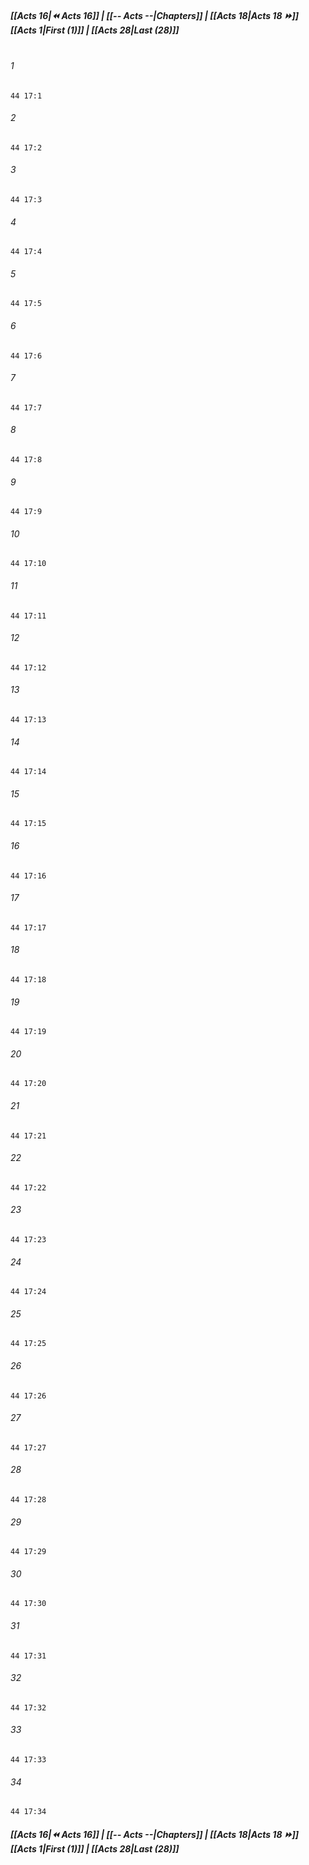 
##### **[[Acts 16|⏪ Acts 16]] | [[-- Acts --|Chapters]] | [[Acts 18|Acts 18 ⏩]]**<br>**[[Acts 1|First (1)]] | [[Acts 28|Last (28)]]**<br><br>

###### 1
``` verse
44 17:1
```
###### 2
``` verse
44 17:2
```
###### 3
``` verse
44 17:3
```
###### 4
``` verse
44 17:4
```
###### 5
``` verse
44 17:5
```
###### 6
``` verse
44 17:6
```
###### 7
``` verse
44 17:7
```
###### 8
``` verse
44 17:8
```
###### 9
``` verse
44 17:9
```
###### 10
``` verse
44 17:10
```
###### 11
``` verse
44 17:11
```
###### 12
``` verse
44 17:12
```
###### 13
``` verse
44 17:13
```
###### 14
``` verse
44 17:14
```
###### 15
``` verse
44 17:15
```
###### 16
``` verse
44 17:16
```
###### 17
``` verse
44 17:17
```
###### 18
``` verse
44 17:18
```
###### 19
``` verse
44 17:19
```
###### 20
``` verse
44 17:20
```
###### 21
``` verse
44 17:21
```
###### 22
``` verse
44 17:22
```
###### 23
``` verse
44 17:23
```
###### 24
``` verse
44 17:24
```
###### 25
``` verse
44 17:25
```
###### 26
``` verse
44 17:26
```
###### 27
``` verse
44 17:27
```
###### 28
``` verse
44 17:28
```
###### 29
``` verse
44 17:29
```
###### 30
``` verse
44 17:30
```
###### 31
``` verse
44 17:31
```
###### 32
``` verse
44 17:32
```
###### 33
``` verse
44 17:33
```
###### 34
``` verse
44 17:34
```

##### **[[Acts 16|⏪ Acts 16]] | [[-- Acts --|Chapters]] | [[Acts 18|Acts 18 ⏩]]**<br>**[[Acts 1|First (1)]] | [[Acts 28|Last (28)]]**

